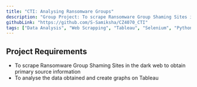 ```yaml
---
title: "CTI: Analysing Ransomware Groups"
description: "Group Project: To scrape Ransomware Group Shaming Sites in the dark web to obtain primary source information and analyse the data obtained and create graphs on Tableau"
githubLink: "https://github.com/S-Samiksha/CZ4070_CTI"
tags: ["Data Analysis", "Web Scrapping", "Tableau", "Selenium", "Python"]
---
```


## Project Requirements

- To scrape Ransomware Group Shaming Sites in the dark web to obtain primary source information
- To analyse the data obtained and create graphs on Tableau

